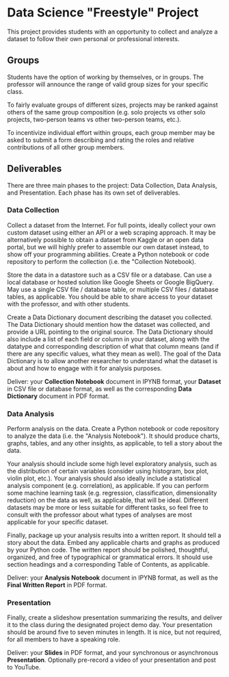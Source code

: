 # Data Science "Freestyle" Project

This project provides students with an opportunity to collect and analyze a dataset to follow their own personal or professional interests.


## Groups

Students have the option of working by themselves, or in groups. The professor will announce the range of valid group sizes for your specific class.

To fairly evaluate groups of different sizes, projects may be ranked against others of the same group composition (e.g. solo projects vs other solo projects, two-person teams vs other two-person teams, etc.).

To incentivize individual effort within groups, each group member may be asked to submit a form describing and rating the roles and relative contributions of all other group members.

## Deliverables

There are three main phases to the project: Data Collection, Data Analysis, and Presentation. Each phase has its own set of deliverables.

### Data Collection

Collect a dataset from the Internet. For full points, ideally collect your own custom dataset using either an API or a web scraping approach. It may be alternatively possible to obtain a dataset from Kaggle or an open data portal, but we will highly prefer to assemble our own dataset instead, to show off your programming abilities. Create a Python notebook or code repository to perform the collection (i.e. the "Collection Notebook).

Store the data in a datastore such as a CSV file or a database. Can use a local database or hosted solution like Google Sheets or Google BigQuery. May use a single CSV file / database table, or multiple CSV files / database tables, as applicable. You should be able to share access to your dataset with the professor, and with other students.

Create a Data Dictionary document describing the dataset you collected. The Data Dictionary should mention how the dataset was collected, and provide a URL pointing to the original source. The Data Dictionary should also include a list of each field or column in your dataset, along with the datatype and corresponding description of what that column means (and if there are any specific values, what they mean as well). The goal of the Data Dictionary is to allow another researcher to understand what the dataset is about and how to engage with it for analysis purposes.

Deliver: your **Collection Notebook** document in IPYNB format, your **Dataset** in CSV file or database format, as well as the corresponding **Data Dictionary** document in PDF format.

### Data Analysis

Perform analysis on the data. Create a Python notebook or code repository to analyze the data (i.e. the "Analysis Notebook"). It should produce charts, graphs, tables, and any other insights, as applicable, to tell a story about the data.

Your analysis should include some high level exploratory analysis, such as the distribution of certain variables (consider using histogram, box plot, violin plot, etc.). Your analysis should also ideally include a statistical analysis component (e.g. correlation), as applicable. If you can perform some machine learning task (e.g. regression, classification, dimensionality reduction) on the data as well, as applicable, that will be ideal. Different datasets may be more or less suitable for different tasks, so feel free to consult with the professor about what types of analyses are most applicable for your specific dataset. 

Finally, package up your analysis results into a written report. It should tell a story about the data. Embed any applicable charts and graphs as produced by your Python code. The written report should be polished, thoughtful, organized, and free of typographical or grammatical errors. It should use section headings and a corresponding Table of Contents, as applicable.

Deliver: your **Analysis Notebook** document in IPYNB format, as well as the **Final Written Report** in PDF format. 

### Presentation

Finally, create a slideshow presentation summarizing the results, and deliver it to the class during the designated project demo day. Your presentation should be around five to seven minutes in length. It is nice, but not required, for all members to have a speaking role.

Deliver: your **Slides** in PDF format, and your synchronous or asynchronous **Presentation**. Optionally pre-record a video of your presentation and post to YouTube.


